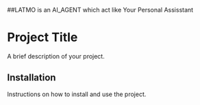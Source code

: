 ##LATMO is an AI_AGENT which act like Your Personal Assisstant
# Project Title

A brief description of your project.

## Installation

Instructions on how to install and use the project.
